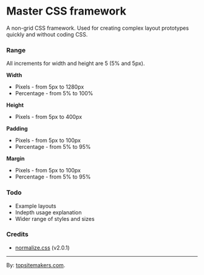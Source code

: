 # Master CSS framework

A non-grid CSS framework. Used for creating complex layout prototypes quickly and without coding CSS.

### Range

All increments for width and height are 5 (5% and 5px).

**Width**

- Pixels - from 5px to 1280px
- Percentage - from 5% to 100%

**Height**

- Pixels - from 5px to 400px

**Padding**

- Pixels - from 5px to 100px
- Percentage - from 5% to 95%

**Margin**

- Pixels - from 5px to 100px
- Percentage - from 5% to 95%

### Todo

- Example layouts
- Indepth usage explanation
- Wider range of styles and sizes

### Credits

- [normalize.css](http://necolas.github.com/normalize.css/) (v2.0.1)

<hr>

By: [topsitemakers.com](http://www.topsitemakers.com).
